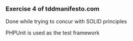 ### Exercise 4 of tddmanifesto.com

Done while trying to concur with SOLID principles

PHPUnit is used as the test framework

